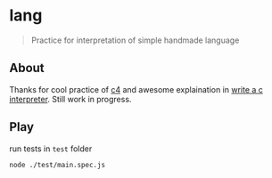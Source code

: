 # lang 
> Practice for interpretation of simple handmade language

## About

Thanks for cool practice of [c4](https://github.com/rswier/c4) and awesome explaination in [write a c interpreter](https://github.com/lotabout/write-a-C-interpreter). Still work in progress.

## Play

run tests in `test` folder

```
node ./test/main.spec.js
```
